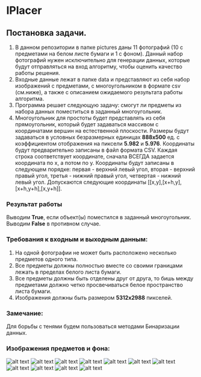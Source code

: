 # IPlacer

## Постановка задачи.
1. В данном репозитории в папке pictures даны 11 фотографий (10 с предметами на белом листе бумаги и 1 с фоном). Данный набор фотографий нужен исключительно для генерации данных, которые будут отправляться на вход алгоритму, чтобы оценить качество работы решения.
2. Входные данные лежат в папке data и представляют из себя набор изображений с предметами, с многоугольником в формате csv (см.ниже), а также с описанием ожидаемого результата работы алгоритма.
3. Программа решает следующую задачу: смогут ли предметы из набора данных поместиться в заданный многоугольник.
4. Многоугольник для простоты будет представлять из себя прямоугольник, который будет задаваться массивом с координатами вершин на естественной плоскости. Размеры будут задаваться в условных безразмерных единицах **888x500** ед. с коэффициентом отображения на пиксели **5.982** и **5.976**. Координаты будут предварительно записаны в файл формата CSV. Каждая строка соответствует координате, сначала ВСЕГДА задается координата по x, а потом по y. Координаты будут записаны в следующем порядке: первая - верхний левый угол, вторая - верхний правый угол, третья - нижний правый угол, четвертая - нижний левый угол. Допускаются следующие координаты [[x,y],[x+h,y],[x+h,y+h],[x,y+h]].

### Результат работы
Выводим **True**, если объект(ы) поместился в заданный многоугольник. Выводим **False** в противном случае.

### Требования к входным и выходным данным:
1. На одной фотографии не может быть расположено несколько предметов одного типа.
2. Все предметы должны полностью вместе со своими границами лежать в пределах белого листа бумаги.
3. Все предметы должны быть отделены друг от друга, то бишь между предметами должно четко просвечиваться белое пространство листа бумаги.
4. Изображения должны быть размером **5312x2988** пикселей.

### Замечание:
Для борьбы с тенями будем пользоваться методами Бинаризации данных.

### Изображения предметов и фона:
![alt text](https://github.com/AvitusCode/IPlacer/tree/develop/pictures/p1.jpg)
![alt text](https://github.com/AvitusCode/IPlacer/tree/develop/pictures/p2.jpg)
![alt text](https://github.com/AvitusCode/IPlacer/tree/develop/pictures/p3.jpg)
![alt text](https://github.com/AvitusCode/IPlacer/tree/develop/pictures/p4.jpg)
![alt text](https://github.com/AvitusCode/IPlacer/tree/develop/pictures/p5.jpg)
![alt text](https://github.com/AvitusCode/IPlacer/tree/develop/pictures/p6.jpg)
![alt text](https://github.com/AvitusCode/IPlacer/tree/develop/pictures/p7.jpg)
![alt text](https://github.com/AvitusCode/IPlacer/tree/develop/pictures/p8.jpg)
![alt text](https://github.com/AvitusCode/IPlacer/tree/develop/pictures/p9.jpg)
![alt text](https://github.com/AvitusCode/IPlacer/tree/develop/pictures/p10.jpg)
![alt text](https://github.com/AvitusCode/IPlacer/tree/develop/pictures/p11.jpg)
